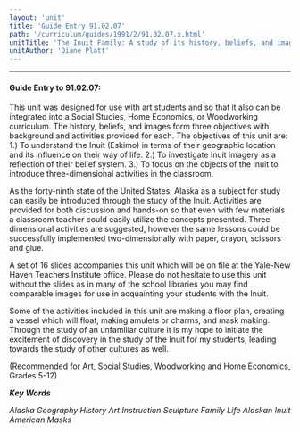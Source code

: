 ```yaml
---
layout: 'unit'
title: 'Guide Entry 91.02.07'
path: '/curriculum/guides/1991/2/91.02.07.x.html'
unitTitle: 'The Inuit Family: A study of its history, beliefs, and images'
unitAuthor: 'Diane Platt'
---
```


<body>
<hr/>
 <h4>
  Guide Entry to 91.02.07:
 </h4>
 This unit was designed for use with art students and so that it also can be integrated into a Social Studies, Home Economics, or Woodworking curriculum. The history, beliefs, and images form three objectives with background and activities provided for each. The objectives of this unit are: 1.) To understand the Inuit (Eskimo) in terms of their geographic location and its influence on their way of life. 2.) To investigate Inuit imagery as a reflection of their belief system. 3.) To focus on the objects of the Inuit to introduce three-dimensional activities in the classroom.
 <p>
  As the forty-ninth state of the United States, Alaska as a subject for study can easily be introduced through the study of the Inuit. Activities are provided for both discussion and hands-on so that even with few materials a classroom teacher could easily utilize the concepts presented. Three dimensional activities are suggested, however the same lessons could be successfully implemented two-dimensionally with paper, crayon, scissors and glue.
 </p>
 <p>
  A set of 16 slides accompanies this unit which will be on file at the Yale-New Haven Teachers Institute office. Please do not hesitate to use this unit without the slides as in many of the school libraries you may find comparable images for use in acquainting your students with the Inuit.
 </p>
 <p>
  Some of the activities included in this unit are making a floor plan, creating a vessel which will float, making amulets or charms, and mask making. Through the study of an unfamiliar culture it is my hope to initiate the excitement of discovery in the study of the Inuit for my students, leading towards the study of other cultures as well.
 </p>
 <p>
  (Recommended for Art, Social Studies, Woodworking and Home Economics, Grades 5-12)
 </p>
<p>
  <b>
   <i>
    Key Words
   </i>
  </b>
  <br/>
 </p>
 <p>
  <i>
   Alaska Geography History Art Instruction Sculpture Family Life Alaskan Inuit American Masks
  </i>
 </p>

</body>
